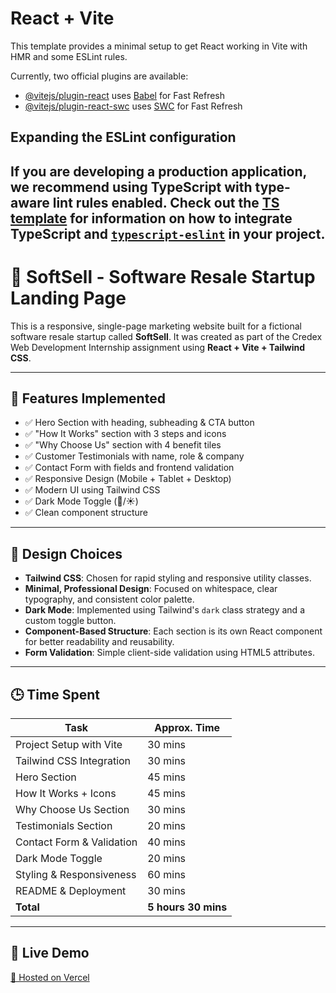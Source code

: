 # React + Vite

This template provides a minimal setup to get React working in Vite with HMR and some ESLint rules.

Currently, two official plugins are available:

- [@vitejs/plugin-react](https://github.com/vitejs/vite-plugin-react/blob/main/packages/plugin-react) uses [Babel](https://babeljs.io/) for Fast Refresh
- [@vitejs/plugin-react-swc](https://github.com/vitejs/vite-plugin-react/blob/main/packages/plugin-react-swc) uses [SWC](https://swc.rs/) for Fast Refresh

## Expanding the ESLint configuration

If you are developing a production application, we recommend using TypeScript with type-aware lint rules enabled. Check out the [TS template](https://github.com/vitejs/vite/tree/main/packages/create-vite/template-react-ts) for information on how to integrate TypeScript and [`typescript-eslint`](https://typescript-eslint.io) in your project.
---

# 🚀 SoftSell - Software Resale Startup Landing Page

This is a responsive, single-page marketing website built for a fictional software resale startup called **SoftSell**. It was created as part of the Credex Web Development Internship assignment using **React + Vite + Tailwind CSS**.

---

## 📌 Features Implemented

- ✅ Hero Section with heading, subheading & CTA button
- ✅ "How It Works" section with 3 steps and icons
- ✅ "Why Choose Us" section with 4 benefit tiles
- ✅ Customer Testimonials with name, role & company
- ✅ Contact Form with fields and frontend validation
- ✅ Responsive Design (Mobile + Tablet + Desktop)
- ✅ Modern UI using Tailwind CSS
- ✅ Dark Mode Toggle (🌙/☀️)
- ✅ Clean component structure

---

## 🎨 Design Choices

- **Tailwind CSS**: Chosen for rapid styling and responsive utility classes.
- **Minimal, Professional Design**: Focused on whitespace, clear typography, and consistent color palette.
- **Dark Mode**: Implemented using Tailwind's `dark` class strategy and a custom toggle button.
- **Component-Based Structure**: Each section is its own React component for better readability and reusability.
- **Form Validation**: Simple client-side validation using HTML5 attributes.

---

## 🕒 Time Spent

| Task                          | Approx. Time |
|-------------------------------|--------------|
| Project Setup with Vite       | 30 mins      |
| Tailwind CSS Integration      | 30 mins      |
| Hero Section                  | 45 mins      |
| How It Works + Icons          | 45 mins      |
| Why Choose Us Section         | 30 mins      |
| Testimonials Section          | 20 mins      |
| Contact Form & Validation     | 40 mins      |
| Dark Mode Toggle              | 20 mins      |
| Styling & Responsiveness      | 60 mins      |
| README & Deployment           | 30 mins      |
| **Total**                     | **5 hours 30 mins** |

---

## 🔗 Live Demo

[🔗 Hosted on Vercel ](https://softsell-one.vercel.app/)

